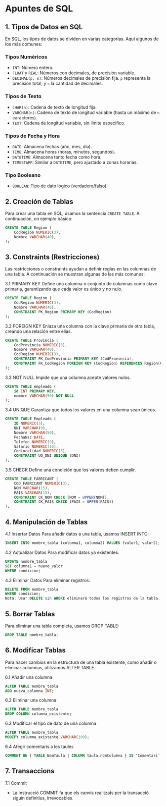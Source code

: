 # Apuntes de SQL

## 1. Tipos de Datos en SQL

En SQL, los tipos de datos se dividen en varias categorías. Aquí algunos de los más comunes:

### Tipos Numéricos
- `INT`: Número entero.
- `FLOAT` y `REAL`: Números con decimales, de precisión variable.
- `DECIMAL(p, s)`: Números decimales de precisión fija. `p` representa la precisión total, y `s` la cantidad de decimales.

### Tipos de Texto
- `CHAR(n)`: Cadena de texto de longitud fija.
- `VARCHAR(n)`: Cadena de texto de longitud variable (hasta un máximo de `n` caracteres).
- `TEXT`: Cadena de longitud variable, sin límite específico.

### Tipos de Fecha y Hora
- `DATE`: Almacena fechas (año, mes, día).
- `TIME`: Almacena horas (horas, minutos, segundos).
- `DATETIME`: Almacena tanto fecha como hora.
- `TIMESTAMP`: Similar a `DATETIME`, pero ajustado a zonas horarias.

### Tipo Booleano
- `BOOLEAN`: Tipo de dato lógico (verdadero/falso).

## 2. Creación de Tablas

Para crear una tabla en SQL, usamos la sentencia `CREATE TABLE`. A continuación, un ejemplo básico:

```sql
CREATE TABLE Region (
	CodRegion NUMERIC(3),
	Nombre VARCHAR(40),
);
```
## 3. Constraints (Restricciones)
Las restricciones o constraints ayudan a definir reglas en las columnas de una tabla. A continuación se muestran algunas de las más comunes:

3.1 PRIMARY KEY
Define una columna o conjunto de columnas como clave primaria, garantizando que cada valor es único y no nulo.

```sql
CREATE TABLE Region (
	CodRegion NUMERIC(3),
	Nombre VARCHAR(40),
	CONSTRAINT PK_Region PRIMARY KEY (CodRegion)
);
```
3.2 FOREIGN KEY
Enlaza una columna con la clave primaria de otra tabla, creando una relación entre ellas.

```sql
CREATE TABLE Provincia (
	CodProvincia NUMERIC(3),
	Nombre VARCHAR(40),
    CodRegion NUMERIC(3),
	CONSTRAINT PK_CodProvincia PRIMARY KEY (CodProvincia),
    CONSTRAINT FK_CodRegion FOREIGN KEY (CodRegion) REFERENCES Region(CodRegion)
);
```
3.3 NOT NULL
Impide que una columna acepte valores nulos.

```sql
CREATE TABLE empleado (
    id INT PRIMARY KEY,
    nombre VARCHAR(50) NOT NULL
);
```
3.4 UNIQUE
Garantiza que todos los valores en una columna sean únicos.

```sql
CREATE TABLE Empleado (
	ID NUMERIC(3),
	DNI VARCHAR(9),
    Nombre VARCHAR(50),
    FechaNac DATE,
    Telefon NUMERIC(9),
    Salario NUMERIC(10),
    CodLocalidad NUMERIC(3),
    CONSTRAINT UQ_DNI UNIQUE (DNI)
);
```
3.5 CHECK
Define una condición que los valores deben cumplir.

```sql
CREATE TABLE FABRICANT (
	COD_FABRICANT NUMERIC(3),
	NOM VARCHAR(15),
    PAIS VARCHAR(15),
    CONSTRAINT CK_NOM CHECK (NOM = UPPER(NOM)),
    CONSTRAINT CK_PAIS CHECK (PAIS = UPPER(PAIS))
);
```
## 4. Manipulación de Tablas
4.1 Insertar Datos
Para añadir datos a una tabla, usamos INSERT INTO:

```sql
INSERT INTO nombre_tabla (columna1, columna2) VALUES (valor1, valor2);
```
4.2 Actualizar Datos
Para modificar datos ya existentes:

```sql
UPDATE nombre_tabla
SET columna1 = nuevo_valor
WHERE condicion;
```
4.3 Eliminar Datos
Para eliminar registros:

```sql
DELETE FROM nombre_tabla
WHERE condicion;
Nota: Usar DELETE sin WHERE eliminará todos los registros de la tabla.
```

## 5. Borrar Tablas
Para eliminar una tabla completa, usamos DROP TABLE:

```sql
DROP TABLE nombre_tabla;
```
## 6. Modificar Tablas
Para hacer cambios en la estructura de una tabla existente, como añadir o eliminar columnas, utilizamos ALTER TABLE.

6.1 Añadir una columna
```sql
ALTER TABLE nombre_tabla
ADD nueva_columna INT;
```
6.2 Eliminar una columna
```sql
ALTER TABLE nombre_tabla
DROP COLUMN columna_existente;
```
6.3 Modificar el tipo de dato de una columna
```sql
ALTER TABLE nombre_tabla
MODIFY columna_existente VARCHAR(100);
```
6.4 Afegir comentaris a les taules
```sql
COMMENT ON { TABLE NomTaula | COLUMN taula.nomColumna } IS ‘Comentari’
```

## 7. Transaccions
7.1 Commit
- La instrucció  COMMIT fa que els canvis realitzats per la transacció siguin definitius, irrevocables.  
